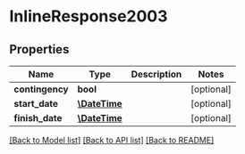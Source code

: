 # InlineResponse2003

## Properties
Name | Type | Description | Notes
------------ | ------------- | ------------- | -------------
**contingency** | **bool** |  | [optional] 
**start_date** | [**\DateTime**](\DateTime.md) |  | [optional] 
**finish_date** | [**\DateTime**](\DateTime.md) |  | [optional] 

[[Back to Model list]](../README.md#documentation-for-models) [[Back to API list]](../README.md#documentation-for-api-endpoints) [[Back to README]](../README.md)



